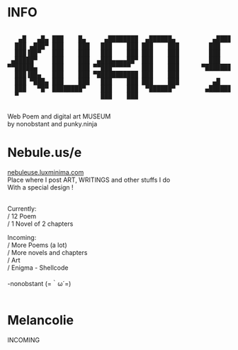 # INFO

<pre>

   ▄█   ▄█▄ ███    █▄     ▄████████  ▄██████▄          ▄████████    ▄█    █▄     ▄█  
  ███ ▄███▀ ███    ███   ███    ███ ███    ███        ███    ███   ███    ███   ███  
  ███▐██▀   ███    ███   ███    ███ ███    ███        ███    █▀    ███    ███   ███▌ 
 ▄█████▀    ███    ███  ▄███▄▄▄▄██▀ ███    ███        ███         ▄███▄▄▄▄███▄▄ ███▌ 
▀▀█████▄    ███    ███ ▀▀███▀▀▀▀▀   ███    ███      ▀███████████ ▀▀███▀▀▀▀███▀  ███▌ 
  ███▐██▄   ███    ███ ▀███████████ ███    ███               ███   ███    ███   ███  
  ███ ▀███▄ ███    ███   ███    ███ ███    ███         ▄█    ███   ███    ███   ███  
  ███   ▀█▀ ████████▀    ███    ███  ▀██████▀        ▄████████▀    ███    █▀    █▀   
  ▀                      ███    ███                                                  

</pre>

Web Poem and digital art MUSEUM <br>
by nonobstant and punky.ninja <br>

# Nebule.us/e
<a href="https://nebuleuse/luxminima.com">nebuleuse.luxminima.com</a> <br>
Place where I post ART, WRITINGS and other stuffs I do <br>
With a special design ! <br> <br>

Currently: <br>
/ 12 Poem <br>
/ 1 Novel of 2 chapters <br>

Incoming: <br>
/ More Poems (a lot) <br>
/ More novels and chapters <br>
/ Art <br>
/ Enigma - Shellcode <br><br>
-nonobstant (=｀ω´=) <br>
<br>
# Melancolie
INCOMING <br>
